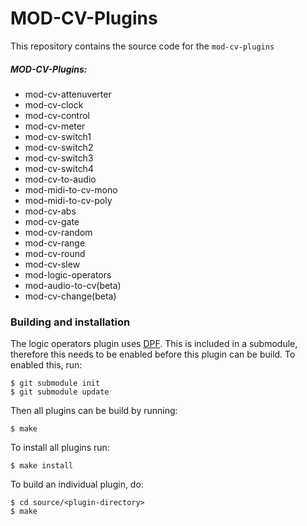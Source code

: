 # MOD-CV-Plugins

This repository contains the source code for the `mod-cv-plugins`

##### MOD-CV-Plugins:
* mod-cv-attenuverter
* mod-cv-clock
* mod-cv-control
* mod-cv-meter
* mod-cv-switch1
* mod-cv-switch2
* mod-cv-switch3
* mod-cv-switch4
* mod-cv-to-audio
* mod-midi-to-cv-mono
* mod-midi-to-cv-poly
* mod-cv-abs
* mod-cv-gate
* mod-cv-random
* mod-cv-range
* mod-cv-round
* mod-cv-slew
* mod-logic-operators
* mod-audio-to-cv(beta)
* mod-cv-change(beta)

### Building and installation

The logic operators plugin uses [DPF](https://github.com/DISTRHO/DPF).
This is included in a submodule, therefore this needs to be enabled before this plugin can be build. To enabled this, run:
```
$ git submodule init
$ git submodule update
```

Then all plugins can be build by running:
```
$ make
```

To install all plugins run:
```
$ make install
```

To build an individual plugin, do:
```
$ cd source/<plugin-directory>
$ make
```
